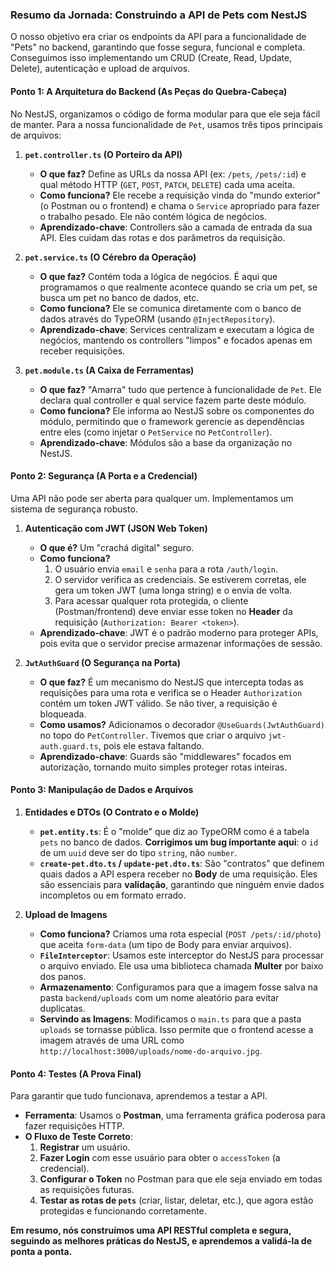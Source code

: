 ### **Resumo da Jornada: Construindo a API de Pets com NestJS**

O nosso objetivo era criar os endpoints da API para a funcionalidade de "Pets" no backend, garantindo que fosse segura, funcional e completa. Conseguimos isso implementando um CRUD (Create, Read, Update, Delete), autenticação e upload de arquivos.

#### **Ponto 1: A Arquitetura do Backend (As Peças do Quebra-Cabeça)**

No NestJS, organizamos o código de forma modular para que ele seja fácil de manter. Para a nossa funcionalidade de `Pet`, usamos três tipos principais de arquivos:

1.  **`pet.controller.ts` (O Porteiro da API)**
    *   **O que faz?** Define as URLs da nossa API (ex: `/pets`, `/pets/:id`) e qual método HTTP (`GET`, `POST`, `PATCH`, `DELETE`) cada uma aceita.
    *   **Como funciona?** Ele recebe a requisição vinda do "mundo exterior" (o Postman ou o frontend) e chama o `Service` apropriado para fazer o trabalho pesado. Ele não contém lógica de negócios.
    *   **Aprendizado-chave**: Controllers são a camada de entrada da sua API. Eles cuidam das rotas e dos parâmetros da requisição.

2.  **`pet.service.ts` (O Cérebro da Operação)**
    *   **O que faz?** Contém toda a lógica de negócios. É aqui que programamos o que realmente acontece quando se cria um pet, se busca um pet no banco de dados, etc.
    *   **Como funciona?** Ele se comunica diretamente com o banco de dados através do TypeORM (usando `@InjectRepository`).
    *   **Aprendizado-chave**: Services centralizam e executam a lógica de negócios, mantendo os controllers "limpos" e focados apenas em receber requisições.

3.  **`pet.module.ts` (A Caixa de Ferramentas)**
    *   **O que faz?** "Amarra" tudo que pertence à funcionalidade de `Pet`. Ele declara qual controller e qual service fazem parte deste módulo.
    *   **Como funciona?** Ele informa ao NestJS sobre os componentes do módulo, permitindo que o framework gerencie as dependências entre eles (como injetar o `PetService` no `PetController`).
    *   **Aprendizado-chave**: Módulos são a base da organização no NestJS.

#### **Ponto 2: Segurança (A Porta e a Credencial)**

Uma API não pode ser aberta para qualquer um. Implementamos um sistema de segurança robusto.

1.  **Autenticação com JWT (JSON Web Token)**
    *   **O que é?** Um "crachá digital" seguro.
    *   **Como funciona?**
        1.  O usuário envia `email` e `senha` para a rota `/auth/login`.
        2.  O servidor verifica as credenciais. Se estiverem corretas, ele gera um token JWT (uma longa string) e o envia de volta.
        3.  Para acessar qualquer rota protegida, o cliente (Postman/frontend) deve enviar esse token no **Header** da requisição (`Authorization: Bearer <token>`).
    *   **Aprendizado-chave**: JWT é o padrão moderno para proteger APIs, pois evita que o servidor precise armazenar informações de sessão.

2.  **`JwtAuthGuard` (O Segurança na Porta)**
    *   **O que faz?** É um mecanismo do NestJS que intercepta todas as requisições para uma rota e verifica se o Header `Authorization` contém um token JWT válido. Se não tiver, a requisição é bloqueada.
    *   **Como usamos?** Adicionamos o decorador `@UseGuards(JwtAuthGuard)` no topo do `PetController`. Tivemos que criar o arquivo `jwt-auth.guard.ts`, pois ele estava faltando.
    *   **Aprendizado-chave**: Guards são "middlewares" focados em autorização, tornando muito simples proteger rotas inteiras.

#### **Ponto 3: Manipulação de Dados e Arquivos**

1.  **Entidades e DTOs (O Contrato e o Molde)**
    *   **`pet.entity.ts`**: É o "molde" que diz ao TypeORM como é a tabela `pets` no banco de dados. **Corrigimos um bug importante aqui**: o `id` de um `uuid` deve ser do tipo `string`, não `number`.
    *   **`create-pet.dto.ts` / `update-pet.dto.ts`**: São "contratos" que definem quais dados a API espera receber no **Body** de uma requisição. Eles são essenciais para **validação**, garantindo que ninguém envie dados incompletos ou em formato errado.

2.  **Upload de Imagens**
    *   **Como funciona?** Criamos uma rota especial (`POST /pets/:id/photo`) que aceita `form-data` (um tipo de Body para enviar arquivos).
    *   **`FileInterceptor`**: Usamos este interceptor do NestJS para processar o arquivo enviado. Ele usa uma biblioteca chamada **Multer** por baixo dos panos.
    *   **Armazenamento**: Configuramos para que a imagem fosse salva na pasta `backend/uploads` com um nome aleatório para evitar duplicatas.
    *   **Servindo as Imagens**: Modificamos o `main.ts` para que a pasta `uploads` se tornasse pública. Isso permite que o frontend acesse a imagem através de uma URL como `http://localhost:3000/uploads/nome-do-arquivo.jpg`.

#### **Ponto 4: Testes (A Prova Final)**

Para garantir que tudo funcionava, aprendemos a testar a API.

*   **Ferramenta**: Usamos o **Postman**, uma ferramenta gráfica poderosa para fazer requisições HTTP.
*   **O Fluxo de Teste Correto**:
    1.  **Registrar** um usuário.
    2.  **Fazer Login** com esse usuário para obter o `accessToken` (a credencial).
    3.  **Configurar o Token** no Postman para que ele seja enviado em todas as requisições futuras.
    4.  **Testar as rotas de `pets`** (criar, listar, deletar, etc.), que agora estão protegidas e funcionando corretamente.

**Em resumo, nós construímos uma API RESTful completa e segura, seguindo as melhores práticas do NestJS, e aprendemos a validá-la de ponta a ponta.**
